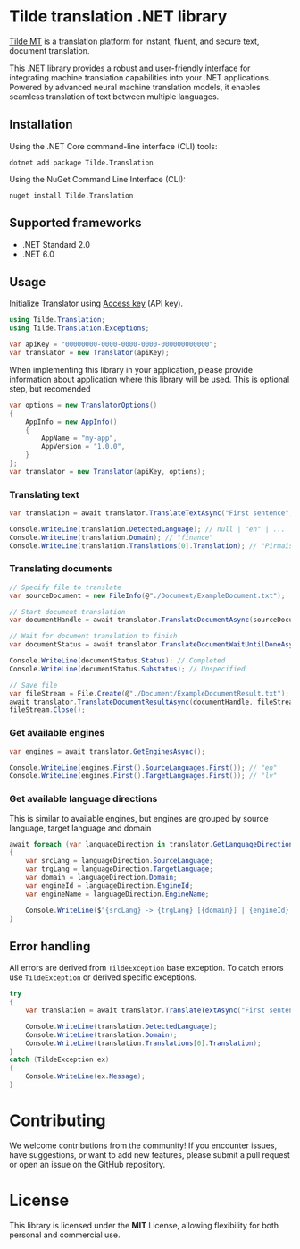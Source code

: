 # Tilde translation .NET library

[Tilde MT](https://tilde.ai) is a translation platform for instant, fluent, and secure text, document translation. 

This .NET library provides a robust and user-friendly interface for integrating machine translation capabilities into your .NET applications. Powered by advanced neural machine translation models, it enables seamless translation of text between multiple languages.

## Installation

Using the .NET Core command-line interface (CLI) tools:

```
dotnet add package Tilde.Translation
```

Using the NuGet Command Line Interface (CLI):

```
nuget install Tilde.Translation
```

## Supported frameworks
- .NET Standard 2.0
- .NET 6.0

## Usage

Initialize Translator using [Access key](https://help.tilde.ai/tilde-mt/guides/access-keys) (API key).
```c#
using Tilde.Translation;
using Tilde.Translation.Exceptions;

var apiKey = "00000000-0000-0000-0000-000000000000"; 
var translator = new Translator(apiKey);
```

When implementing this library in your application, please provide information about application where this library will be used. This is optional step, but recomended

```c#
var options = new TranslatorOptions()
{
    AppInfo = new AppInfo()
    {
        AppName = "my-app",
        AppVersion = "1.0.0",
    }
};
var translator = new Translator(apiKey, options);
```

### Translating text

```c#
var translation = await translator.TranslateTextAsync("First sentence", "en", "lv");

Console.WriteLine(translation.DetectedLanguage); // null | "en" | ...
Console.WriteLine(translation.Domain); // "finance"
Console.WriteLine(translation.Translations[0].Translation); // "Pirmais teikums"
```

### Translating documents

```c#
// Specify file to translate 
var sourceDocument = new FileInfo(@"./Document/ExampleDocument.txt");

// Start document translation
var documentHandle = await translator.TranslateDocumentAsync(sourceDocument, "en", "lv");

// Wait for document translation to finish
var documentStatus = await translator.TranslateDocumentWaitUntilDoneAsync(documentHandle);

Console.WriteLine(documentStatus.Status); // Completed
Console.WriteLine(documentStatus.Substatus); // Unspecified

// Save file 
var fileStream = File.Create(@"./Document/ExampleDocumentResult.txt");
await translator.TranslateDocumentResultAsync(documentHandle, fileStream);
fileStream.Close();
```

### Get available engines

```c#
var engines = await translator.GetEnginesAsync();

Console.WriteLine(engines.First().SourceLanguages.First()); // "en"
Console.WriteLine(engines.First().TargetLanguages.First()); // "lv"
```

### Get available language directions

This is similar to available engines, but engines are grouped by source language, target language and domain

```c#
await foreach (var languageDirection in translator.GetLanguageDirections())
{
    var srcLang = languageDirection.SourceLanguage;
    var trgLang = languageDirection.TargetLanguage;
    var domain = languageDirection.Domain;
    var engineId = languageDirection.EngineId;
    var engineName = languageDirection.EngineName;

    Console.WriteLine($"{srcLang} -> {trgLang} [{domain}] | {engineId} ({engineName})");
}
```

## Error handling

All errors are derived from `TildeException` base exception. To catch errors use `TildeException` or derived specific exceptions.

```c#
try
{
    var translation = await translator.TranslateTextAsync("First sentence", "en", "lv");

    Console.WriteLine(translation.DetectedLanguage);
    Console.WriteLine(translation.Domain);
    Console.WriteLine(translation.Translations[0].Translation);
}
catch (TildeException ex)
{
    Console.WriteLine(ex.Message);
}
```
# Contributing
We welcome contributions from the community! If you encounter issues, have suggestions, or want to add new features, please submit a pull request or open an issue on the GitHub repository.

# License
This library is licensed under the **MIT** License, allowing flexibility for both personal and commercial use.